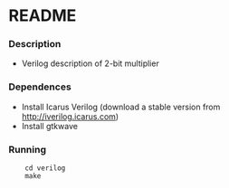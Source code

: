 # README #

### Description ###

* Verilog description of 2-bit multiplier

### Dependences ###

* Install Icarus Verilog (download a stable version from http://iverilog.icarus.com)
* Install gtkwave

### Running ###
```
    cd verilog
    make
```
